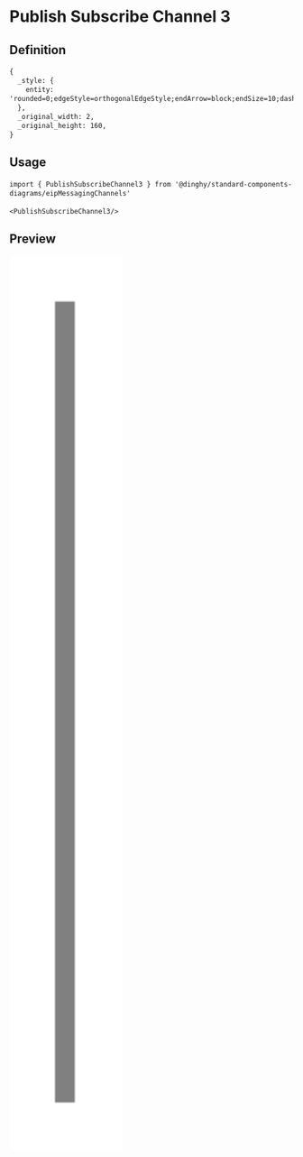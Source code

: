 # Publish Subscribe Channel 3

## Definition

```
{
  _style: { 
    entity: 'rounded=0;edgeStyle=orthogonalEdgeStyle;endArrow=block;endSize=10;dashed=0;html=1;strokeColor=#808080;strokeWidth=2;',
  },
  _original_width: 2,
  _original_height: 160,
}
```

## Usage

```
import { PublishSubscribeChannel3 } from '@dinghy/standard-components-diagrams/eipMessagingChannels'

<PublishSubscribeChannel3/>
```

## Preview

<img src="./publish-subscribe-channel-3.png" width="200"/>
